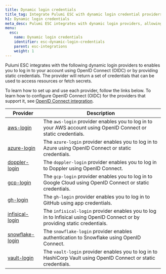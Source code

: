```yaml
---
title: Dynamic login credentials
title_tag: Integrate Pulumi ESC with dynamic login credential providers | Pulumi ESC
h1: Dynamic login credentials
meta_desc: Pulumi ESC integrates with dynamic login providers, allowing you to securely log in using OpenID Connect (OIDC) to access resources and secrets.
menu:
  esc:
    name: Dynamic login credentials
    identifier: esc-dynamic-login-credentials
    parent: esc-integrations
    weight: 1
---
```


Pulumi ESC integrates with the following dynamic login providers to enables you to log in to your account using OpenID Connect (OIDC) or by providing static credentials. The provider will return a set of credentials that can be used to access resources or fetch secrets.

To learn how to set up and use each provider, follow the links below. To learn how to configure OpenID Connect (OIDC) for the providers that support it, see [OpenID Connect integration](/docs/esc/environments/configuring-oidc/).

| Provider                                                                             | Description                                                                                                   |
|--------------------------------------------------------------------------------------|---------------------------------------------------------------------------------------------------------------|
| [aws-login](/docs/esc/integrations/dynamic-login-credentials/aws-login/)             | The `aws-login` provider enables you to log in to your AWS account using OpenID Connect or static credentials. |
| [azure-login](/docs/esc/integrations/dynamic-login-credentials/azure-login/)         | The `azure-login` provider enables you to log in to Azure using OpenID Connect or static credentials.         |
| [doppler-login](/docs/esc/integrations/dynamic-login-credentials/doppler-login/)     | The `doppler-login` provider enables you to log in to Doppler using OpenID Connect.         |
| [gcp-login](/docs/esc/integrations/dynamic-login-credentials/gcp-login/)             | The `gcp-login` provider enables you to log in to Google Cloud using OpenID Connect or static credentials.    |
| [gh-login](/docs/esc/integrations/dynamic-login-credentials/gh-login/)               | The `gh-login` provider enables you to log in to GitHub using app credentials.                                |
| [infisical-login](/docs/esc/integrations/dynamic-login-credentials/infisical-login/) | The `infisical-login` provider enables you to log in to Infisical using OpenID Connect or by providing static credentials.         |
| [snowflake-login](/docs/esc/integrations/dynamic-login-credentials/snowflake-login/) | The `snowflake-login` provider enables authentication to Snowflake using OpenID Connect.                      |
| [vault-login](/docs/esc/integrations/dynamic-login-credentials/vault-login/)         | The `vault-login` provider enables you to log in to HashiCorp Vault using OpenID Connect or static credentials. |
